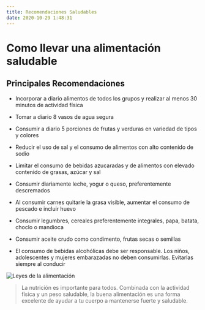 ```yaml
---
title: Recomendaciones Saludables
date: 2020-10-29 1:48:31
---
```


# Como llevar una alimentación saludable
## Principales Recomendaciones

* Incorporar a diario alimentos de todos los grupos y realizar al menos 30 minutos de actividad física

* Tomar a diario 8 vasos de agua segura

* Consumir a diario 5 porciones de frutas y verduras en variedad de tipos y colores

* Reducir el uso de sal y el consumo de alimentos con alto contenido de sodio

* Limitar el consumo de bebidas azucaradas y de alimentos con elevado contenido de grasas, azúcar y sal

* Consumir diariamente leche, yogur o queso, preferentemente descremados

* Al consumir carnes quitarle la grasa visible, aumentar el consumo de pescado e incluir huevo

* Consumir legumbres, cereales preferentemente integrales, papa, batata, choclo o mandioca

* Consumir aceite crudo como condimento, frutas secas o semillas

* El consumo de bebidas alcohólicas debe ser responsable. Los niños, adolescentes y mujeres embarazadas no deben consumirlas. Evitarlas siempre al conducir

<p align="center">

![Leyes de la alimentación](https://bikefriendly.bike/wp-content/uploads/2020/03/infografia-dieta-cuarentena-deportistas-1-410x1024.png)

</p>



>La nutrición es importante para todos. Combinada con la actividad física y un peso saludable, la buena alimentación es una forma excelente de ayudar a tu cuerpo a mantenerse fuerte y saludable.